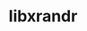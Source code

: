 ---
title: "libxrandr"
layout: cache
categories: [package, develop-2024-12-08]
meta: {"versions": ["1.5.4"], "compilers": ["gcc@=11.1.0", "gcc@=11.4.0", "gcc@=13.2.0", "gcc@=9.4.0", "oneapi@=2024.2.1"], "oss": ["ubuntu20.04", "ubuntu22.04", "ubuntu24.04"], "platforms": ["linux"], "targets": ["neoverse_v1", "ppc64le", "x86_64_v3"], "stacks": ["data-vis-sdk", "e4s", "e4s-neoverse_v1", "e4s-oneapi", "e4s-power", "e4s-rocm-external", "ml-linux-x86_64-rocm", "root"], "num_specs": 8, "num_specs_by_stack": {"root": 8, "e4s-power": 1, "data-vis-sdk": 1, "e4s-neoverse_v1": 1, "e4s-rocm-external": 1, "e4s": 2, "e4s-oneapi": 2, "ml-linux-x86_64-rocm": 1}}
spec_details: [{"hash": "e5y6nt6op2vxlhcdthpecuyyb2dsirb7", "compiler": "gcc@=9.4.0", "versions": ["1.5.4"], "os": "ubuntu20.04", "platform": "linux", "target": "ppc64le", "variants": ["build_system=autotools"], "stacks": ["root", "e4s-power"], "size": "-", "tarball": "https://binaries.spack.io/develop-2024-12-08/build_cache/linux-ubuntu20.04-ppc64le/gcc-9.4.0/libxrandr-1.5.4/linux-ubuntu20.04-ppc64le-gcc-9.4.0-libxrandr-1.5.4-e5y6nt6op2vxlhcdthpecuyyb2dsirb7.spack"}, {"hash": "n4p32ldz4n5mv56jacolyewyfaablsl6", "compiler": "gcc@=11.1.0", "versions": ["1.5.4"], "os": "ubuntu20.04", "platform": "linux", "target": "x86_64_v3", "variants": ["build_system=autotools"], "stacks": ["data-vis-sdk", "root"], "size": "-", "tarball": "https://binaries.spack.io/develop-2024-12-08/build_cache/linux-ubuntu20.04-x86_64_v3/gcc-11.1.0/libxrandr-1.5.4/linux-ubuntu20.04-x86_64_v3-gcc-11.1.0-libxrandr-1.5.4-n4p32ldz4n5mv56jacolyewyfaablsl6.spack"}, {"hash": "4t7i6amigcdkfarfxucawfwpagrl4s2l", "compiler": "gcc@=11.4.0", "versions": ["1.5.4"], "os": "ubuntu22.04", "platform": "linux", "target": "neoverse_v1", "variants": ["build_system=autotools"], "stacks": ["e4s-neoverse_v1", "root"], "size": "-", "tarball": "https://binaries.spack.io/develop-2024-12-08/build_cache/linux-ubuntu22.04-neoverse_v1/gcc-11.4.0/libxrandr-1.5.4/linux-ubuntu22.04-neoverse_v1-gcc-11.4.0-libxrandr-1.5.4-4t7i6amigcdkfarfxucawfwpagrl4s2l.spack"}, {"hash": "2we4ecgvgk7qs2bk4e7i4silovznm2da", "compiler": "gcc@=11.4.0", "versions": ["1.5.4"], "os": "ubuntu22.04", "platform": "linux", "target": "x86_64_v3", "variants": ["build_system=autotools"], "stacks": ["root", "e4s-rocm-external", "e4s"], "size": "-", "tarball": "https://binaries.spack.io/develop-2024-12-08/build_cache/linux-ubuntu22.04-x86_64_v3/gcc-11.4.0/libxrandr-1.5.4/linux-ubuntu22.04-x86_64_v3-gcc-11.4.0-libxrandr-1.5.4-2we4ecgvgk7qs2bk4e7i4silovznm2da.spack"}, {"hash": "rgsnrfqei5hy7tiiq5be42m6mqo34mse", "compiler": "gcc@=11.4.0", "versions": ["1.5.4"], "os": "ubuntu22.04", "platform": "linux", "target": "x86_64_v3", "variants": ["build_system=autotools"], "stacks": ["root", "e4s"], "size": "-", "tarball": "https://binaries.spack.io/develop-2024-12-08/build_cache/linux-ubuntu22.04-x86_64_v3/gcc-11.4.0/libxrandr-1.5.4/linux-ubuntu22.04-x86_64_v3-gcc-11.4.0-libxrandr-1.5.4-rgsnrfqei5hy7tiiq5be42m6mqo34mse.spack"}, {"hash": "yisjju4ee4qohyrpfr7uz4hi3psuseja", "compiler": "oneapi@=2024.2.1", "versions": ["1.5.4"], "os": "ubuntu22.04", "platform": "linux", "target": "x86_64_v3", "variants": ["build_system=autotools"], "stacks": ["root", "e4s-oneapi"], "size": "-", "tarball": "https://binaries.spack.io/develop-2024-12-08/build_cache/linux-ubuntu22.04-x86_64_v3/oneapi-2024.2.1/libxrandr-1.5.4/linux-ubuntu22.04-x86_64_v3-oneapi-2024.2.1-libxrandr-1.5.4-yisjju4ee4qohyrpfr7uz4hi3psuseja.spack"}, {"hash": "thxcaz5hlxvqlpz5hejypycun4kqd7hr", "compiler": "oneapi@=2024.2.1", "versions": ["1.5.4"], "os": "ubuntu22.04", "platform": "linux", "target": "x86_64_v3", "variants": ["build_system=autotools"], "stacks": ["root", "e4s-oneapi"], "size": "-", "tarball": "https://binaries.spack.io/develop-2024-12-08/build_cache/linux-ubuntu22.04-x86_64_v3/oneapi-2024.2.1/libxrandr-1.5.4/linux-ubuntu22.04-x86_64_v3-oneapi-2024.2.1-libxrandr-1.5.4-thxcaz5hlxvqlpz5hejypycun4kqd7hr.spack"}, {"hash": "nmgfjwf3hlvmeu4zra7zzvz64vtztx3i", "compiler": "gcc@=13.2.0", "versions": ["1.5.4"], "os": "ubuntu24.04", "platform": "linux", "target": "x86_64_v3", "variants": ["build_system=autotools"], "stacks": ["ml-linux-x86_64-rocm", "root"], "size": "-", "tarball": "https://binaries.spack.io/develop-2024-12-08/build_cache/linux-ubuntu24.04-x86_64_v3/gcc-13.2.0/libxrandr-1.5.4/linux-ubuntu24.04-x86_64_v3-gcc-13.2.0-libxrandr-1.5.4-nmgfjwf3hlvmeu4zra7zzvz64vtztx3i.spack"}]
---